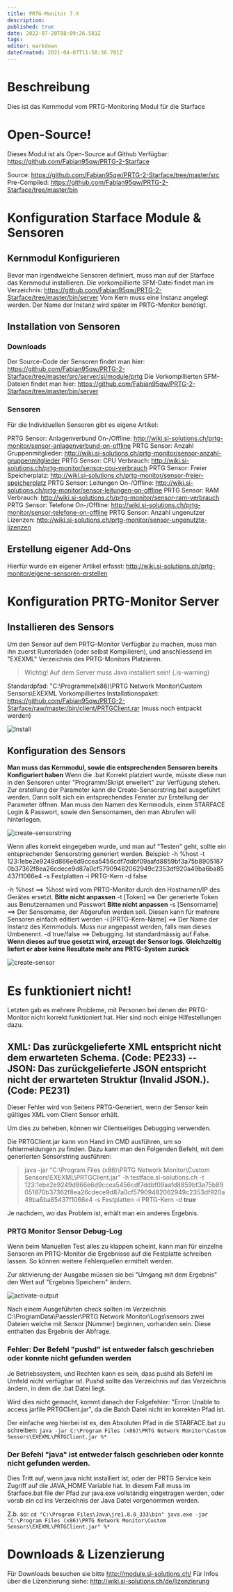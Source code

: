 ```yaml
---
title: PRTG-Monitor 7.X
description: 
published: true
date: 2022-07-20T08:09:26.581Z
tags: 
editor: markdown
dateCreated: 2021-04-07T11:58:36.781Z
---
```


# Beschreibung
Dies ist das Kernmodul vom PRTG-Monitoring Modul für die Starface
# Open-Source!
Dieses Modul ist als Open-Source auf Github Verfügbar: https://github.com/Fabian95qw/PRTG-2-Starface

Source: https://github.com/Fabian95qw/PRTG-2-Starface/tree/master/src
Pre-Compiled: https://github.com/Fabian95qw/PRTG-2-Starface/tree/master/bin

# Konfiguration Starface Module & Sensoren
## Kernmodul Konfigurieren
Bevor man irgendwelche Sensoren definiert, muss man auf der Starface das Kernmodul installieren.
Die vorkompillierte SFM-Datei findet man im Verzeichnis: https://github.com/Fabian95qw/PRTG-2-Starface/tree/master/bin/server
Vom Kern muss eine Instanz angelegt werden. Der Name der Instanz wird später im PRTG-Monitor benötigt.

## Installation von Sensoren
### Downloads

Der Source-Code der Sensoren findet man hier: https://github.com/Fabian95qw/PRTG-2-Starface/tree/master/src/server/si/module/prtg
Die Vorkompillierten SFM-Dateien findet man hier: https://github.com/Fabian95qw/PRTG-2-Starface/tree/master/bin/server
 
### Sensoren
Für die Individuellen Sensoren gibt es eigene Artikel:

PRTG Sensor: Anlagenverbund On-/Offline: http://wiki.si-solutions.ch/prtg-monitor/sensor-anlagenverbund-on-offline
PRTG Sensor: Anzahl Gruppenmitglieder: http://wiki.si-solutions.ch/prtg-monitor/sensor-anzahl-gruppenmitglieder
PRTG Sensor: CPU Verbrauch: http://wiki.si-solutions.ch/prtg-monitor/sensor-cpu-verbrauch
PRTG Sensor: Freier Speicherplatz: http://wiki.si-solutions.ch/prtg-monitor/sensor-freier-speicherplatz
PRTG Sensor: Leitungen On-/Offline: http://wiki.si-solutions.ch/prtg-monitor/sensor-leitungen-on-offline
PRTG Sensor: RAM Verbrauch: http://wiki.si-solutions.ch/prtg-monitor/sensor-ram-verbrauch
PRTG Sensor: Telefone On-/Offline: http://wiki.si-solutions.ch/prtg-monitor/sensor-telefone-on-offline
PRTG Sensor: Anzahl ungenutzer Lizenzen: http://wiki.si-solutions.ch/prtg-monitor/sensor-ungenutzte-lizenzen

## Erstellung eigener Add-Ons
Hierfür wurde ein eigener Artikel erfasst: http://wiki.si-solutions.ch/prtg-monitor/eigene-sensoren-erstellen
# Konfiguration PRTG-Monitor Server
## Installieren des Sensors
Um den Sensor auf dem PRTG-Monitor Verfügbar zu machen, muss man ihn zuerst Runterladen (oder selbst Kompilieren), und anschliessend im "EXEXML" Verzeichnis des PRTG-Monitors Platzieren.

> Wichtig! Auf dem Server muss Java installiert sein!
{.is-warning}


Standardpfad: "C:\Programme(x86)\PRTG Network Monitor\Custom Sensors\EXEXML
Vorkompilliertes Installationspaket: https://github.com/Fabian95qw/PRTG-2-Starface/raw/master/bin/client/PRTGClient.rar (muss noch entpackt werden)

![Install](/uploads/prtg/install.png "Install")

## Konfiguration des Sensors
**Man muss das Kernmodul, sowie die entsprechenden Sensoren bereits Konfiguriert haben**
Wenn die .bat Korrekt platziert wurde, müsste diese nun in den Sensoren unter "Programm/Skript erweitert" zur Verfügung stehen.
Zur erstellung der Parameter kann die Create-Sensorstring.bat ausgeführt werden.
Dann sollt sich ein entsprechendes Fenster zur Erstellung der Parameter öffnen.
Man muss den Namen des Kernmoduls, einen STARFACE Login & Passwort, sowie den Sensornamen, den man Abrufen will hinterlegen.

![create-sensorstring](/uploads/prtg/create-sensorstring.png "create-sensorstring")

Wenn alles korrekt eingegeben wurde, und man auf "Testen" geht, sollte ein entsprechender Sensorstring generiert werden.
Beispiel: -h %host -t 123:1ebe2e9249d866e6d9ccea5456cdf7ddbf09aafd8859bf3a75b89051870b37362f8ea26cdece9d87a0cf57909482062949c2353df920a49ba6ba85437f1066e4 -s Festplatten -i PRTG-Kern -d false

-h %host  ==> %host wird vom PRTG-Monitor durch den Hostnamen/IP des Gerätes ersetzt. **Bitte nicht anpassen**
-t [Token]  ==> Der generierte Token aus Benutzernamen und Passwort **Bitte nicht anpassen**
-s [Sensorname] ==> Der Sensorname, der Abgerufen werden soll. Diesen kann für mehrere Sensoren einfach editiert werden
-i [PRTG-Kern-Name] ==> Der Name der Instanz des Kernmoduls. Muss nur angepasst werden, falls man dieses Umbenennt.
-d true/false ==> Debugging. Ist standardmässig auf False. **Wenn dieses auf true gesetzt wird, erzeugt der Sensor logs. Gleichzeitig liefert er aber keine Resultate mehr ans PRTG-System zurück**

![create-sensor](/uploads/prtg/create-sensor.gif "create-sensor")
# Es funktioniert nicht!
Letzten gab es mehrere Probleme, mit Personen bei denen der PRTG-Monitor nicht korrekt funktioniert hat.
Hier sind noch einige Hilfestellungen dazu.

## XML: Das zurückgelieferte XML entspricht nicht dem erwarteten Schema. (Code: PE233) -- JSON: Das zurückgelieferte JSON entspricht nicht der erwarteten Struktur (Invalid JSON.). (Code: PE231)
Dieser Fehler wird von Seitens PRTG-Generiert, wenn der Sensor kein gültiges XML vom Client Sensor erhält.

Um dies zu beheben, können wir Clientseitiges Debugging verwenden.

Die PRTGClient.jar kann von Hand im CMD ausführen, um so fehlermeldungen zu finden.
Dazu kann man den Folgenden Befehl, mit dem generierten Sensorstring ausführen: 

> java -jar "C:\Program Files (x86)\PRTG Network Monitor\Custom Sensors\EXEXML\PRTGClient.jar" -h testface.si-solutions.ch -t 123:1ebe2e9249d866e6d9ccea5456cdf7ddbf09aafd8859bf3a75b89051870b37362f8ea26cdece9d87a0cf57909482062949c2353df920a49ba6ba85437f1066e4 -s Festplatten -i PRTG-Kern -d **true**

Je nachdem, wo das Problem ist, erhält man ein anderes Ergebnis.

### PRTG Monitor Sensor Debug-Log
Wenn beim Manuellen Test alles zu klappen scheint, kann man für einzelne Sensoren im PRTG-Monitor die Ergebnisse auf die Festplatte schreiben lassen. So können weitere Fehlerquellen ermittelt werden.

Zur aktivierung der Ausgabe müssen sie bei "Umgang mit dem Ergebnis" den Wert auf "Ergebnis Speichern" ändern.

![activate-output](/uploads/prtg/activate-output.png "activate-output")

Nach einem Ausgeführten check sollten im Verzeichnis C:\ProgramData\Paessler\PRTG Network Monitor\Logs\sensors zwei Dateien welche mit Sensor \[Nummer\] beginnen, vorhanden sein.
Diese enthalten das Ergebnis der Abfrage.

### Fehler: Der Befehl "pushd" ist entweder falsch geschrieben oder konnte nicht gefunden werden
Je Betriebssystem, und Rechten kann es sein, dass pushd als Befehl im Umfeld nicht verfügbar ist.
Pushd sollte das Verzeichnis auf das Verzeichnis ändern, in dem die .bat Datei liegt.

Wird dies nicht gemacht, kommt danach der Folgefehler: "Error: Unable to access jarfile PRTGClient.jar", da die Batch Datei nicht im korrekten Pfad ist.

Der einfache weg hierbei ist es, den Absoluten Pfad in die STARFACE.bat zu schreiben:
`java -jar C:\Program Files (x86)\PRTG Network Monitor\Custom Sensors\EXEXML\PRTGClient.jar %*`

### Der Befehl "java" ist entweder falsch geschrieben oder konnte nicht gefunden werden.
Dies Tritt auf, wenn java nicht installiert ist, oder der PRTG Service kein Zugriff auf die JAVA_HOME Variable hat.
In diesem Fall muss im Starface.bat file der Pfad zur java.exe vollständig eingetragen werden, oder
vorab ein cd ins Verzeichnis der Java Datei vorgenommen werden.

Z.b. so: 
`cd "C:\Program Files\Java\jre1.8.0_333\bin"
java.exe -jar "C:\Program Files (x86)\PRTG Network Monitor\Custom Sensors\EXEXML\PRTGClient.jar" %*
`
# Downloads & Lizenzierung
Für Downloads besuchen sie bitte http://module.si-solutions.ch/
Für Infos über die Lizenzierung siehe: http://wiki.si-solutions.ch/de/lizenzierung
